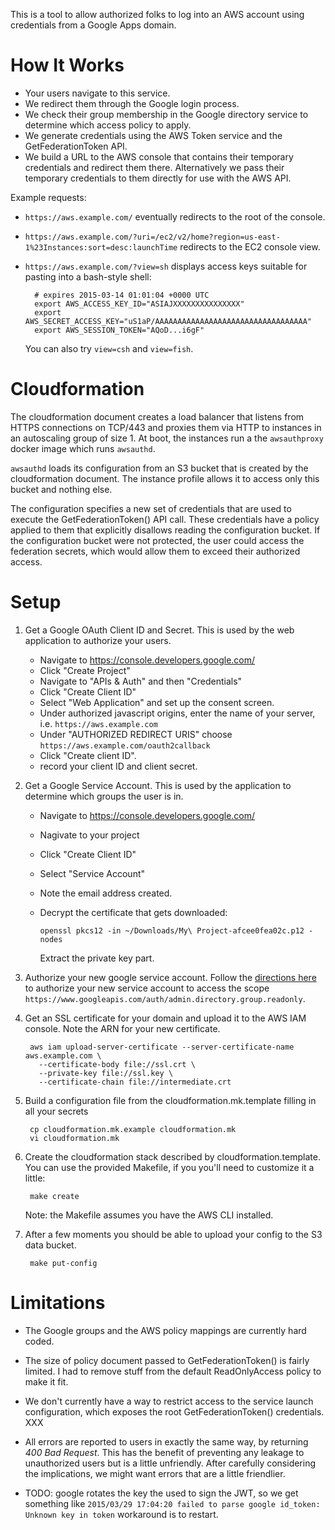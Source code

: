 
This is a tool to allow authorized folks to log into an AWS account using 
credentials from a Google Apps domain.

# How It Works

- Your users navigate to this service.
- We redirect them through the Google login process.
- We check their group membership in the Google directory service to determine 
  which access policy to apply.
- We generate credentials using the AWS Token service and the GetFederationToken
  API.
- We build a URL to the AWS console that contains their temporary credentials 
  and redirect them there. Alternatively we pass their temporary credentials to
  them directly for use with the AWS API.

Example requests:

- `https://aws.example.com/` eventually redirects to the root of the console.
- `https://aws.example.com/?uri=/ec2/v2/home?region=us-east-1%23Instances:sort=desc:launchTime`
  redirects to the EC2 console view.
- `https://aws.example.com/?view=sh` displays access keys suitable for pasting
  into a bash-style shell:

        # expires 2015-03-14 01:01:04 +0000 UTC
        export AWS_ACCESS_KEY_ID="ASIAJXXXXXXXXXXXXXXX"
        export AWS_SECRET_ACCESS_KEY="uS1aP/AAAAAAAAAAAAAAAAAAAAAAAAAAAAAAAAAA"
        export AWS_SESSION_TOKEN="AQoD...i6gF"
  
  You can also try `view=csh` and `view=fish`.

# Cloudformation

The cloudformation document creates a load balancer that listens from HTTPS 
connections on TCP/443 and proxies them via HTTP to instances in an autoscaling
group of size 1. At boot, the instances run a the `awsauthproxy` docker image 
which runs `awsauthd`.

`awsauthd` loads its configuration from an S3 bucket that is created by
the cloudformation document. The instance profile allows it to access only this
bucket and nothing else.

The configuration specifies a new set of credentials that are used to execute
the GetFederationToken() API call. These credentials have a policy applied to
them that explicitly disallows reading the configuration bucket. If the 
configuration bucket were not protected, the user could access the 
federation secrets, which would allow them to exceed their authorized access. 

# Setup

1. Get a Google OAuth Client ID and Secret. This is used by the web application
   to authorize your users.
 
   - Navigate to https://console.developers.google.com/
   - Click "Create Project"
   - Navigate to "APIs & Auth" and then "Credentials"
   - Click "Create Client ID"
   - Select "Web Application" and set up the consent screen.
   - Under authorized javascript origins, enter the name of your server, i.e.
     `https://aws.example.com`
   - Under "AUTHORIZED REDIRECT URIS" choose `https://aws.example.com/oauth2callback`
   - Click "Create client ID".
   - record your client ID and client secret.
 
2. Get a Google Service Account. This is used by the application to determine 
   which groups the user is in.
   
   - Navigate to https://console.developers.google.com/
   - Nagivate to your project
   - Click "Create Client ID"
   - Select "Service Account"
   - Note the email address created.
   - Decrypt the certificate that gets downloaded:
         
         openssl pkcs12 -in ~/Downloads/My\ Project-afcee0fea02c.p12 -nodes
   
     Extract the private key part. 

3. Authorize your new google service account. Follow the 
   [directions here](https://developers.google.com/accounts/docs/OAuth2ServiceAccount#delegatingauthority)
   to authorize your new service account to access the scope 
   `https://www.googleapis.com/auth/admin.directory.group.readonly`.

4. Get an SSL certificate for your domain and upload it to the AWS IAM console.
   Note the ARN for your new certificate.
   
        aws iam upload-server-certificate --server-certificate-name aws.example.com \
          --certificate-body file://ssl.crt \
          --private-key file://ssl.key \
          --certificate-chain file://intermediate.crt

5. Build a configuration file from the cloudformation.mk.template filling in all
   your secrets
   
        cp cloudformation.mk.example cloudformation.mk
        vi cloudformation.mk

6. Create the cloudformation stack described by cloudformation.template. You can
   use the provided Makefile, if you you'll need to customize it a little:

        make create
   
   Note: the Makefile assumes you have the AWS CLI installed.
   
7. After a few moments you should be able to upload your config to the S3
   data bucket. 
   
        make put-config
   
# Limitations

- The Google groups and the AWS policy mappings are currently hard coded.

- The size of policy document passed to GetFederationToken() is fairly limited.
  I had to remove stuff from the default ReadOnlyAccess policy to make it fit.

- We don't currently have a way to restrict access to the service launch
  configuration, which exposes the root GetFederationToken() credentials. XXX

- All errors are reported to users in exactly the same way, by returning 
  *400 Bad Request*. This has the benefit of preventing any leakage to 
  unauthorized users but is a little unfriendly. After carefully considering the
  implications, we might want errors that are a little friendlier.

- TODO: google rotates the key the used to sign the JWT, so we get something like
  ``2015/03/29 17:04:20 failed to parse google id_token: Unknown key in token``
  workaround is to restart.